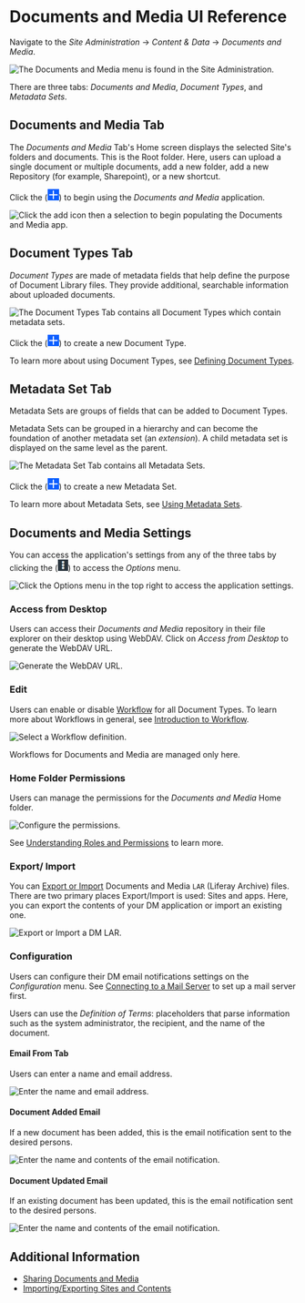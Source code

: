 # Documents and Media UI Reference

Navigate to the _Site Administration_ &rarr; _Content & Data_ &rarr; _Documents and Media_.

![The Documents and Media menu is found in the Site Administration.](./documents-and-media-ui-reference/images/01.png)

There are three tabs: _Documents and Media_, _Document Types_, and _Metadata Sets_.

## Documents and Media Tab

The _Documents and Media_ Tab's Home screen displays the selected Site's folders and documents. This is the Root folder. Here, users can upload a single document or multiple documents, add a new folder, add a new Repository (for example, Sharepoint), or a new shortcut.

Click the (![Add icon](../../images/icon-add.png)) to begin using the _Documents and Media_ application.

![Click the add icon then a selection to begin populating the Documents and Media app.](./documents-and-media-ui-reference/images/04.png)

## Document Types Tab

_Document Types_ are made of metadata fields that help define the purpose of Document Library files. They provide additional, searchable information about uploaded documents.

![The Document Types Tab contains all Document Types which contain metadata sets.](./documents-and-media-ui-reference/images/02.png)

Click the (![Add icon](../../images/icon-add.png)) to create a new Document Type.

To learn more about using Document Types, see [Defining Document Types](./uploading-and-managing/managing-metadata/defining-document-types.md).

## Metadata Set Tab

Metadata Sets are groups of fields that can be added to Document Types.

Metadata Sets can be grouped in a hierarchy and can become the foundation of another metadata set (an *extension*). A child metadata set is displayed on the same level as the parent.

![The Metadata Set Tab contains all Metadata Sets.](./documents-and-media-ui-reference/images/03.png)

Click the (![Add icon](../../images/icon-add.png)) to create a new Metadata Set.

To learn more about Metadata Sets, see [Using Metadata Sets](./uploading-and-managing/managing-metadata/using-metadata-sets.md).

## Documents and Media Settings

You can access the application's settings from any of the three tabs by clicking the (![Options icon](../../images/icon-options.png)) to access the _Options_ menu.

![Click the Options menu in the top right to access the application settings.](./documents-and-media-ui-reference/images/05.png)

### Access from Desktop

Users can access their _Documents and Media_ repository in their file explorer on their desktop using WebDAV. Click on _Access from Desktop_ to generate the WebDAV URL.

![Generate the WebDAV URL.](./documents-and-media-ui-reference/images/06.png)

### Edit

Users can enable or disable [Workflow](../../process-automation/workflow/using-workflows/activating-workflow.md) for all Document Types. To learn more about Workflows in general, see [Introduction to Workflow](../../process-automation/workflow/introduction-to-workflow.md).

![Select a Workflow definition.](./documents-and-media-ui-reference/images/07.png)

Workflows for Documents and Media are managed only here.

### Home Folder Permissions

Users can manage the permissions for the _Documents and Media_ Home folder.

![Configure the permissions.](./documents-and-media-ui-reference/images/08.png)

See [Understanding Roles and Permissions](../../users-and-permissions/roles-and-permissions/understanding-roles-and-permissions.md) to learn more.

### Export/ Import

You can [Export or Import](../../site-building/building-sites/importing-exporting-pages-and-content.md) Documents and Media `LAR` (Liferay Archive) files. There are two primary places Export/Import is used: Sites and apps. Here, you can export the contents of your DM application or import an existing one.

![Export or Import a DM LAR.](./documents-and-media-ui-reference/images/12.png)

### Configuration

Users can configure their DM email notifications settings on the _Configuration_ menu. See [Connecting to a Mail Server](../../installation-and-upgrades/setting-up-liferay/configuring-mail/connecting-to-a-mail-server.md) to set up a mail server first.

Users can use the _Definition of Terms_: placeholders that parse information such as the system administrator, the recipient, and the name of the document.

#### Email From Tab

Users can enter a name and email address.

![Enter the name and email address.](./documents-and-media-ui-reference/images/09.png)

#### Document Added Email

If a new document has been added, this is the email notification sent to the desired persons.

![Enter the name and contents of the email notification.](./documents-and-media-ui-reference/images/10.png)

#### Document Updated Email

If an existing document has been updated, this is the email notification sent to the desired persons.

![Enter the name and contents of the email notification.](./documents-and-media-ui-reference/images/11.png)

## Additional Information

* [Sharing Documents and Media](./sharing-documents-and-media.md)
* [Importing/Exporting Sites and Contents](../../site-building/building-sites/importing-exporting-pages-and-content.md)
